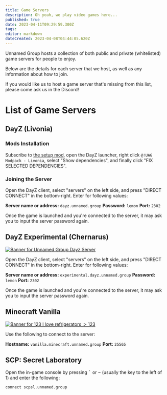 ```yaml
---
title: Game Servers
description: Oh yeah, we play video games here...
published: true
date: 2023-04-11T09:29:59.300Z
tags: 
editor: markdown
dateCreated: 2023-04-08T04:44:05.620Z
---
```


Unnamed Group hosts a collection of both public and private (whitelisted) game servers for people to enjoy.

Below are the details for each server that we host, as well as any information about how to join.

If you would like us to host a game server that's missing from this list, please come ask us in the Discord!

# List of Game Servers

## DayZ (Livonia)

### Mods Installation

Subscribe to [the setup mod](https://steamcommunity.com/sharedfiles/filedetails/?id=2960880886), open the DayZ launcher, right click `@!UAG Modpack - Livonia`, select "Show dependencies", and finally click "FIX SELECTED DEPENDENCIES".

### Joining the Server

Open the DayZ client, select "servers" on the left side, and press "DIRECT CONNECT" in the bottom-right. Enter for following values:

**Server name or address:** `dayz.unnamed.group`
**Password:** `lemon`
**Port:** `2302`

Once the game is launched and you're connected to the server, it may ask you to input the server password again.

## DayZ Experimental (Chernarus)

[![Banner for Unnamed Group Dayz Server](https://cdn.battlemetrics.com/b/yTENrCQu6/20291942.png?_token=eyJhbGciOiJIUzI1NiIsInR5cCI6IkpXVCJ9.eyJpZCI6IjQzNjciLCJzZXJ2ZXIiOjIwMjkxOTQyLCJvcHRpb25zIjp7ImZvcmVncm91bmQiOiIjRUVFRUVFIiwiYmFja2dyb3VuZCI6IiMyMjIyMjIiLCJsaW5lcyI6IiMzMzMzMzMiLCJsaW5rQ29sb3IiOiIjMTE4NWVjIiwiY2hhcnRDb2xvciI6IiNGRjA3MDAifSwibGl2ZVVwZGF0ZXMiOnRydWUsInVzZXJfaWQiOjY5MzU0NSwiaWF0IjoxNjgxMDY3MDA1fQ.UmGngapapG7l_EFh2RSIvqZDtAj-9kjTnhbWk5oEfPM)](https://www.battlemetrics.com/servers/dayz/20291942)

Open the DayZ client, select "servers" on the left side, and press "DIRECT CONNECT" in the bottom-right. Enter for following values:

**Server name or address:** `experimental.dayz.unnamed.group`
**Password:** `lemon`
**Port:** `2302`

Once the game is launched and you're connected to the server, it may ask you to input the server password again.

## Minecraft Vanilla

[![Banner for 123 I love refrigerators :> 123](https://cdn.battlemetrics.com/b/gOdc3PioP/20297619.png?foreground=%23EEEEEE&background=%23222222&lines=%23333333&linkColor=%231185ec&chartColor=%23FF0700)](https://www.battlemetrics.com/servers/minecraft/20297619)

Use the following to connect to the server:

**Hostname:** `vanilla.minecraft.unnamed.group`
**Port:** `25565`

## SCP: Secret Laboratory

Open the in-game console by pressing <kbd>`</kbd> or <kbd>~</kbd> (usually the key to the left of 1) and enter the following:

`connect scpsl.unnamed.group`
